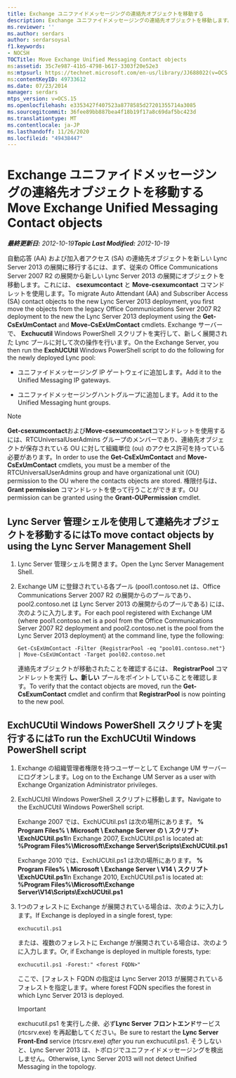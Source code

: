```yaml
---
title: Exchange ユニファイドメッセージングの連絡先オブジェクトを移動する
description: Exchange ユニファイドメッセージングの連絡先オブジェクトを移動します。
ms.reviewer: ''
ms.author: serdars
author: serdarsoysal
f1.keywords:
- NOCSH
TOCTitle: Move Exchange Unified Messaging Contact objects
ms:assetid: 35c7e987-41b5-4798-b617-3303f20e52e3
ms:mtpsurl: https://technet.microsoft.com/en-us/library/JJ688022(v=OCS.15)
ms:contentKeyID: 49733612
ms.date: 07/23/2014
manager: serdars
mtps_version: v=OCS.15
ms.openlocfilehash: e3353427f407523a8778585d27201355714a3085
ms.sourcegitcommit: 36fee89bb887bea4f18b19f17a8c69daf5bc423d
ms.translationtype: MT
ms.contentlocale: ja-JP
ms.lasthandoff: 11/26/2020
ms.locfileid: "49438447"
---
```

# <a name="move-exchange-unified-messaging-contact-objects"></a><span data-ttu-id="208f1-103">Exchange ユニファイドメッセージングの連絡先オブジェクトを移動する</span><span class="sxs-lookup"><span data-stu-id="208f1-103">Move Exchange Unified Messaging Contact objects</span></span>

<div data-xmlns="http://www.w3.org/1999/xhtml">

<div class="topic" data-xmlns="http://www.w3.org/1999/xhtml" data-msxsl="urn:schemas-microsoft-com:xslt" data-cs="https://msdn.microsoft.com/">

<div data-asp="https://msdn2.microsoft.com/asp">



</div>

<div id="mainSection">

<div id="mainBody"><span data-ttu-id="208f1-104">

<span> </span></span><span class="sxs-lookup"><span data-stu-id="208f1-104">

<span> </span></span></span>

<span data-ttu-id="208f1-105">_**最終更新日:** 2012-10-19_</span><span class="sxs-lookup"><span data-stu-id="208f1-105">_**Topic Last Modified:** 2012-10-19_</span></span>

<span data-ttu-id="208f1-106">自動応答 (AA) および加入者アクセス (SA) の連絡先オブジェクトを新しい Lync Server 2013 の展開に移行するには、まず、従来の Office Communications Server 2007 R2 の展開から新しい Lync Server 2013 の展開にオブジェクトを移動します。これには、 **csexumcontact** と **Move-csexumcontact** コマンドレットを使用します。</span><span class="sxs-lookup"><span data-stu-id="208f1-106">To migrate Auto Attendant (AA) and Subscriber Access (SA) contact objects to the new Lync Server 2013 deployment, you first move the objects from the legacy Office Communications Server 2007 R2 deployment to the new the Lync Server 2013 deployment using the **Get-CsExUmContact** and **Move-CsExUmContact** cmdlets.</span></span> <span data-ttu-id="208f1-107">Exchange サーバーで、 **Exchucutil** Windows PowerShell スクリプトを実行して、新しく展開された Lync プールに対して次の操作を行います。</span><span class="sxs-lookup"><span data-stu-id="208f1-107">On the Exchange Server, you then run the **ExchUCUtil** Windows PowerShell script to do the following for the newly deployed Lync pool:</span></span>

  - <span data-ttu-id="208f1-108">ユニファイドメッセージング IP ゲートウェイに追加します。</span><span class="sxs-lookup"><span data-stu-id="208f1-108">Add it to the Unified Messaging IP gateways.</span></span>

  - <span data-ttu-id="208f1-109">ユニファイドメッセージングハントグループに追加します。</span><span class="sxs-lookup"><span data-stu-id="208f1-109">Add it to the Unified Messaging hunt groups.</span></span>

<div>


> [!NOTE]  
> <span data-ttu-id="208f1-110"><STRONG>Get-csexumcontact</STRONG>および<STRONG>Move-csexumcontact</STRONG>コマンドレットを使用するには、RTCUniversalUserAdmins グループのメンバーであり、連絡先オブジェクトが保存されている OU に対して組織単位 (ou) のアクセス許可を持っている必要があります。</span><span class="sxs-lookup"><span data-stu-id="208f1-110">In order to use the <STRONG>Get-CsExUmContact</STRONG> and <STRONG>Move-CsExUmContact</STRONG> cmdlets, you must be a member of the RTCUniversalUserAdmins group and have organizational unit (OU) permission to the OU where the contacts objects are stored.</span></span> <span data-ttu-id="208f1-111">権限付与は、 <STRONG>Grant permission</STRONG> コマンドレットを使って行うことができます。</span><span class="sxs-lookup"><span data-stu-id="208f1-111">OU permission can be granted using the <STRONG>Grant-OUPermission</STRONG> cmdlet.</span></span>



</div>

<div>

## <a name="to-move-contact-objects-by-using-the-lync-server-management-shell"></a><span data-ttu-id="208f1-112">Lync Server 管理シェルを使用して連絡先オブジェクトを移動するには</span><span class="sxs-lookup"><span data-stu-id="208f1-112">To move contact objects by using the Lync Server Management Shell</span></span>

1.  <span data-ttu-id="208f1-113">Lync Server 管理シェルを開きます。</span><span class="sxs-lookup"><span data-stu-id="208f1-113">Open the Lync Server Management Shell.</span></span>

2.  <span data-ttu-id="208f1-114">Exchange UM に登録されている各プール (pool1.contoso.net は、Office Communications Server 2007 R2 の展開からのプールであり、pool2.contoso.net は Lync Server 2013 の展開からのプールである) には、次のように入力します。</span><span class="sxs-lookup"><span data-stu-id="208f1-114">For each pool registered with Exchange UM (where pool1.contoso.net is a pool from the Office Communications Server 2007 R2 deployment and pool2.contoso.net is the pool from the Lync Server 2013 deployment) at the command line, type the following:</span></span>
    
        Get-CsExUmContact -Filter {RegistrarPool -eq "pool01.contoso.net"} | Move-CsExUmContact -Target pool02.contoso.net
    
    <span data-ttu-id="208f1-115">連絡先オブジェクトが移動されたことを確認するには、 **RegistrarPool** コマンドレットを実行 **し、新しい** プールをポイントしていることを確認します。</span><span class="sxs-lookup"><span data-stu-id="208f1-115">To verify that the contact objects are moved, run the **Get-CsExumContact** cmdlet and confirm that **RegistrarPool** is now pointing to the new pool.</span></span>

</div>

<div>

## <a name="to-run-the-exchucutil-windows-powershell-script"></a><span data-ttu-id="208f1-116">ExchUCUtil Windows PowerShell スクリプトを実行するには</span><span class="sxs-lookup"><span data-stu-id="208f1-116">To run the ExchUCUtil Windows PowerShell script</span></span>

1.  <span data-ttu-id="208f1-117">Exchange の組織管理者権限を持つユーザーとして Exchange UM サーバーにログオンします。</span><span class="sxs-lookup"><span data-stu-id="208f1-117">Log on to the Exchange UM Server as a user with Exchange Organization Administrator privileges.</span></span>

2.  <span data-ttu-id="208f1-118">ExchUCUtil Windows PowerShell スクリプトに移動します。</span><span class="sxs-lookup"><span data-stu-id="208f1-118">Navigate to the ExchUCUtil Windows PowerShell script.</span></span>
    
    <span data-ttu-id="208f1-119">Exchange 2007 では、ExchUCUtil.ps1 は次の場所にあります。 **% Program Files% \\ Microsoft \\ Exchange Server の \\ スクリプト \\ExchUCUtil.ps1**</span><span class="sxs-lookup"><span data-stu-id="208f1-119">In Exchange 2007, ExchUCUtil.ps1 is located at: **%Program Files%\\Microsoft\\Exchange Server\\Scripts\\ExchUCUtil.ps1**</span></span>
    
    <span data-ttu-id="208f1-120">Exchange 2010 では、ExchUCUtil.ps1 は次の場所にあります。 **% Program Files% \\ Microsoft \\ Exchange Server \\ V14 \\ スクリプト \\ExchUCUtil.ps1**</span><span class="sxs-lookup"><span data-stu-id="208f1-120">In Exchange 2010, ExchUCUtil.ps1 is located at: **%Program Files%\\Microsoft\\Exchange Server\\V14\\Scripts\\ExchUCUtil.ps1**</span></span>

3.  <span data-ttu-id="208f1-121">1つのフォレストに Exchange が展開されている場合は、次のように入力します。</span><span class="sxs-lookup"><span data-stu-id="208f1-121">If Exchange is deployed in a single forest, type:</span></span>
    
        exchucutil.ps1
    
    <span data-ttu-id="208f1-122">または、複数のフォレストに Exchange が展開されている場合は、次のように入力します。</span><span class="sxs-lookup"><span data-stu-id="208f1-122">Or, if Exchange is deployed in multiple forests, type:</span></span>
    
        exchucutil.ps1 -Forest:" <forest FQDN>"
    
    <span data-ttu-id="208f1-123">ここで、[フォレスト FQDN の指定は Lync Server 2013 が展開されているフォレストを指定します。</span><span class="sxs-lookup"><span data-stu-id="208f1-123">where forest FQDN specifies the forest in which Lync Server 2013 is deployed.</span></span>
    
    <div>
    

    > [!IMPORTANT]  
    > <span data-ttu-id="208f1-124">exchucutil.ps1 を実行し<EM>た後</EM>、必ず<STRONG>Lync Server フロントエンド</STRONG>サービス (rtcsrv.exe) を再起動してください。</span><span class="sxs-lookup"><span data-stu-id="208f1-124">Be sure to restart the <STRONG>Lync Server Front-End</STRONG> service (rtcsrv.exe) <EM>after</EM> you run exchucutil.ps1.</span></span> <span data-ttu-id="208f1-125">そうしないと、Lync Server 2013 は、トポロジでユニファイドメッセージングを検出しません。</span><span class="sxs-lookup"><span data-stu-id="208f1-125">Otherwise, Lync Server 2013 will not detect Unified Messaging in the topology.</span></span>

    
    <span data-ttu-id="208f1-126"></div>

</div>

</div>

<span> </span>

</div>

</div>

</span><span class="sxs-lookup"><span data-stu-id="208f1-126"></div>

</div>

</div>

<span> </span>

</div>

</div>

</span></span></div>

